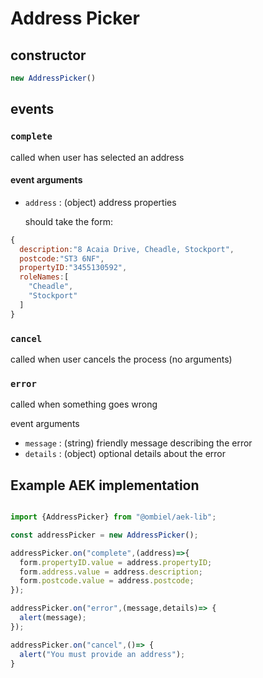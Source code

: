 # Address Picker

## constructor

```javascript
new AddressPicker()
```

## events

### `complete`

called when user has selected an address

#### event arguments
* `address` : (object) address properties

  should take the form:

```javascript
{
  description:"8 Acaia Drive, Cheadle, Stockport",
  postcode:"ST3 6NF",
  propertyID:"3455130592",
  roleNames:[
    "Cheadle",
    "Stockport"
  ]
}
```

### `cancel`

called when user cancels the process (no arguments)

### `error`

called when something goes wrong

event arguments

* `message` : (string) friendly message describing the error
* `details` : (object) optional details about the error

## Example AEK implementation

``` javascript

import {AddressPicker} from "@ombiel/aek-lib";

const addressPicker = new AddressPicker();

addressPicker.on("complete",(address)=>{
  form.propertyID.value = address.propertyID;
  form.address.value = address.description;
  form.postcode.value = address.postcode;
});

addressPicker.on("error",(message,details)=> {
  alert(message);
});

addressPicker.on("cancel",()=> {
  alert("You must provide an address");
}


```
